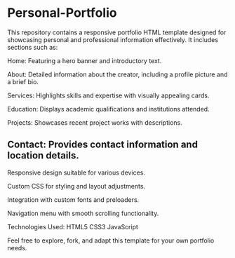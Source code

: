 # Personal-Portfolio

This repository contains a responsive portfolio HTML template designed for showcasing personal and professional information effectively. It includes sections such as:

Home: Featuring a hero banner and introductory text.

About: Detailed information about the creator, including a profile picture and a brief bio.

Services: Highlights skills and expertise with visually appealing cards.

Education: Displays academic qualifications and institutions attended.

Projects: Showcases recent project works with descriptions.

Contact: Provides contact information and location details.
------------------------------------------------------------------
Responsive design suitable for various devices.

Custom CSS for styling and layout adjustments.

Integration with custom fonts and preloaders.

Navigation menu with smooth scrolling functionality.

Technologies Used:
HTML5
CSS3
JavaScript

Feel free to explore, fork, and adapt this template for your own portfolio needs.
 
